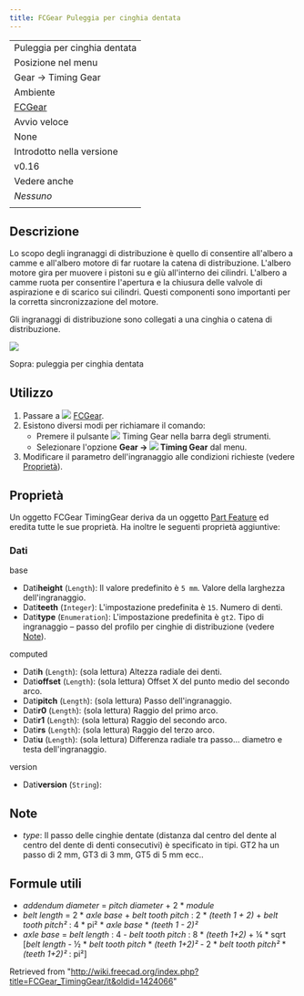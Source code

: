 ```yaml
---
title: FCGear Puleggia per cinghia dentata
---
```


|                                                      |
| ---------------------------------------------------- |
| Puleggia per cinghia dentata                         |
| Posizione nel menu                                   |
| Gear → Timing Gear                                   |
| Ambiente                                             |
| [FCGear](/FCGear_Workbench/it "FCGear Workbench/it") |
| Avvio veloce                                         |
| None                                                 |
| Introdotto nella versione                            |
| v0.16                                                |
| Vedere anche                                         |
| _Nessuno_                                            |
|                                                      |

## Descrizione

Lo scopo degli ingranaggi di distribuzione è quello di consentire all'albero a camme e all'albero motore di far ruotare la catena di distribuzione. L'albero motore gira per muovere i pistoni su e giù all'interno dei cilindri. L'albero a camme ruota per consentire l'apertura e la chiusura delle valvole di aspirazione e di scarico sui cilindri. Questi componenti sono importanti per la corretta sincronizzazione del motore.

Gli ingranaggi di distribuzione sono collegati a una cinghia o catena di distribuzione.

![](/images/Timing-Gear_example.png)

Sopra: puleggia per cinghia dentata

## Utilizzo

1. Passare a ![](/images/FCGear_workbench_icon.svg) [FCGear](/FCGear_Workbench/it "FCGear Workbench/it").
2. Esistono diversi modi per richiamare il comando:
   - Premere il pulsante ![](/images/FCGear_TimingGear.svg) Timing Gear nella barra degli strumenti.
   - Selezionare l'opzione **Gear → ![](/images/FCGear_TimingGear.svg) Timing Gear** dal menu.
3. Modificare il parametro dell'ingranaggio alle condizioni richieste (vedere [Proprietà](#Proprietà)).

## Proprietà

Un oggetto FCGear TimingGear deriva da un oggetto [Part Feature](/Part_Feature/it "Part Feature/it") ed eredita tutte le sue proprietà. Ha inoltre le seguenti proprietà aggiuntive:

### Dati

base

- Dati**height** (`Length`): Il valore predefinito è `5 mm`. Valore della larghezza dell'ingranaggio.
- Dati**teeth** (`Integer`): L'impostazione predefinita è `15`. Numero di denti.
- Dati**type** (`Enumeration`): L'impostazione predefinita è `gt2`. Tipo di ingranaggio – passo del profilo per cinghie di distribuzione (vedere [Note](#Note)).

computed

- Dati**h** (`Length`): (sola lettura) Altezza radiale dei denti.
- Dati**offset** (`Length`): (sola lettura) Offset X del punto medio del secondo arco.
- Dati**pitch** (`Length`): (sola lettura) Passo dell'ingranaggio.
- Dati**r0** (`Length`): (sola lettura) Raggio del primo arco.
- Dati**r1** (`Length`): (sola lettura) Raggio del secondo arco.
- Dati**rs** (`Length`): (sola lettura) Raggio del terzo arco.
- Dati**u** (`Length`): (sola lettura) Differenza radiale tra passo… diametro e testa dell'ingranaggio.

version

- Dati**version** (`String`):

## Note

- _type_: Il passo delle cinghie dentate (distanza dal centro del dente al centro del dente di denti consecutivi) è specificato in tipi. GT2 ha un passo di 2 mm, GT3 di 3 mm, GT5 di 5 mm ecc..

## Formule utili

- _addendum diameter_ = _pitch diameter_ + 2 \* _module_
- _belt length_ = 2 \* _axle base_ + *belt tooth pitch* : 2 \* _(teeth 1 + 2)_ + *belt tooth pitch²* : 4 \* pi² \* _axle base_ \* _(teeth 1 - 2)²_
- _axle base_ = *belt length* : 4 - *belt tooth pitch* : 8 \* _(teeth 1+2)_ + ¼ \* sqrt [*belt length* - ½ \* *belt tooth pitch* \* *(teeth 1+2)²* - 2 \* *belt tooth pitch²* \* *(teeth 1+2)²* : pi²]

Retrieved from "<http://wiki.freecad.org/index.php?title=FCGear_TimingGear/it&oldid=1424066>"
